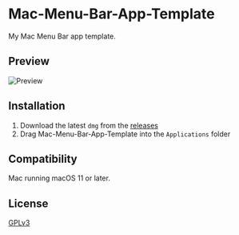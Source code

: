 # Mac-Menu-Bar-App-Template
My Mac Menu Bar app template.

## Preview
<img src="Preview.png" alt="Preview" />

## Installation
1. Download the latest `dmg` from the [releases](https://github.com/AlexandraAurora/Mac-Menu-Bar-App-Template/releases)
2. Drag Mac-Menu-Bar-App-Template into the `Applications` folder

## Compatibility
Mac running macOS 11 or later.

## License
[GPLv3](https://github.com/AlexandraAurora/Mac-Menu-Bar-App-Template/blob/main/COPYING)
